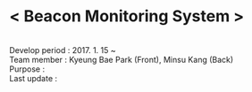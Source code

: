 <b><h1>< Beacon Monitoring System ></h1></b> 
<br/>
Develop period : 2017. 1. 15 ~  <br />
Team member : Kyeung Bae Park (Front), Minsu Kang (Back) <br />
Purpose : <b> </b> <br />
Last update : <br />

